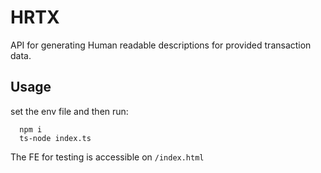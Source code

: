 # HRTX

API for generating Human readable descriptions for provided transaction data.

## Usage

set the env file and then run:

```shell
  npm i
  ts-node index.ts
```

The FE for testing is accessible on `/index.html`
